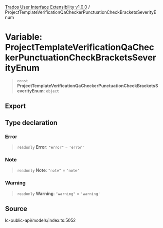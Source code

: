 [Trados User Interface Extensibility v1.0.0](../wiki/globals) / ProjectTemplateVerificationQaCheckerPunctuationCheckBracketsSeverityEnum

# Variable: ProjectTemplateVerificationQaCheckerPunctuationCheckBracketsSeverityEnum

> `const` **ProjectTemplateVerificationQaCheckerPunctuationCheckBracketsSeverityEnum**: `object`

## Export

## Type declaration

### Error

> `readonly` **Error**: `"error"` = `'error'`

### Note

> `readonly` **Note**: `"note"` = `'note'`

### Warning

> `readonly` **Warning**: `"warning"` = `'warning'`

## Source

lc-public-api/models/index.ts:5052
